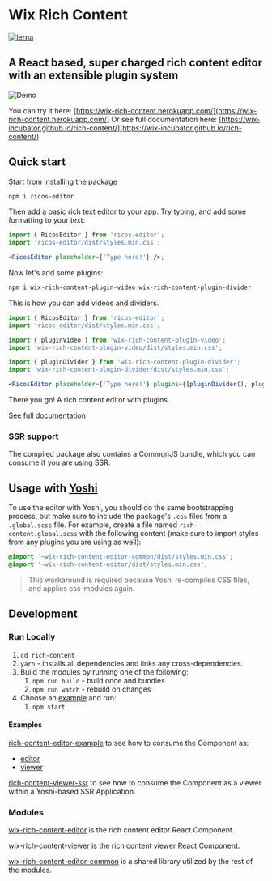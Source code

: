 # Wix Rich Content

[![lerna](https://img.shields.io/badge/maintained%20with-lerna-cc00ff.svg)](https://lernajs.io/) 

## A React based, super charged rich content editor with an extensible plugin system

![Demo](https://media.giphy.com/media/2rAwp4zLCrtGn2Tlbq/giphy.gif)

You can try it here: [https://wix-rich-content.herokuapp.com/](https://wix-rich-content.herokuapp.com/)
Or see full documentation here: [https://wix-incubator.github.io/rich-content/](https://wix-incubator.github.io/rich-content/)

## Quick start

Start from installing the package

```bash
npm i ricos-editor
```

Then add a basic rich text editor to your app. Try typing, and add some formatting to your text:

```jsx
import { RicosEditor } from 'ricos-editor';
import 'ricos-editor/dist/styles.min.css';

<RicosEditor placeholder={'Type here!'} />;
```

Now let's add some plugins:

```bash
npm i wix-rich-content-plugin-video wix-rich-content-plugin-divider
```

This is how you can add videos and dividers.

```jsx
import { RicosEditor } from 'ricos-editor';
import 'ricos-editor/dist/styles.min.css';

import { pluginVideo } from 'wix-rich-content-plugin-video';
import 'wix-rich-content-plugin-video/dist/styles.min.css';

import { pluginDivider } from 'wix-rich-content-plugin-divider';
import 'wix-rich-content-plugin-divider/dist/styles.min.css';

<RicosEditor placeholder={'Type here!'} plugins={[pluginDivider(), pluginVideo()]} />;
```

There you go! A rich content editor with plugins. 

[See full documentation](https://wix-incubator.github.io/rich-content/)

### SSR support

The compiled package also contains a CommonJS bundle, which you can consume if you are using SSR.


## Usage with [Yoshi](https://github.com/wix/yoshi)

To use the editor with Yoshi, you should do the same bootstrapping process, but make sure to include the package's `.css` files from a `.global.scss` file.  For example, create a file named `rich-content.global.scss` with the following content (make sure to import styles from any plugins you are using as well):

```scss
@import '~wix-rich-content-editor-common/dist/styles.min.css';
@import '~wix-rich-content-editor/dist/styles.min.css';
```

> This workaround is required because Yoshi re-compiles CSS files, and applies css-modules again.


## Development

### Run Locally

1. `cd rich-content`
2. `yarn` - installs all dependencies and links any cross-dependencies.
3. Build the modules by running one of the following:
   1. `npm run build` - build once and bundles
   2. `npm run watch` - rebuild on changes
4. Choose an [example](./examples/) and run:
   1. `npm start`

#### Examples

[rich-content-editor-example](./examples/main) to see how to consume the Component as:
- [editor](./examples/main/shared/editor/Editor.jsx)
- [viewer](./examples/main/shared/viewer/Viewer.jsx)


[rich-content-viewer-ssr](./examples/viewer-ssr) to see how to consume the Component as a viewer within a Yoshi-based SSR Application.

### Modules

[wix-rich-content-editor](./packages/editor) is the rich content editor React Component.

[wix-rich-content-viewer](./packages/viewer) is the rich content viewer React Component.

[wix-rich-content-editor-common](./packages/editor-common) is a shared library utilized by the rest of the modules.
